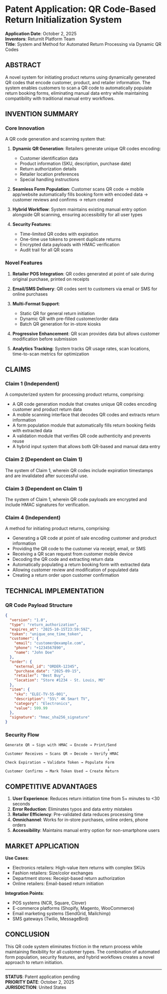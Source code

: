 # Patent Application: QR Code-Based Return Initialization System
**Application Date**: October 2, 2025  
**Inventors**: ReturnIt Platform Team  
**Title**: System and Method for Automated Return Processing via Dynamic QR Codes

## ABSTRACT

A novel system for initiating product returns using dynamically generated QR codes that encode customer, product, and retailer information. The system enables customers to scan a QR code to automatically populate return booking forms, eliminating manual data entry while maintaining compatibility with traditional manual entry workflows.

## INVENTION SUMMARY

### Core Innovation

A QR code generation and scanning system that:

1. **Dynamic QR Generation**: Retailers generate unique QR codes encoding:
   - Customer identification data
   - Product information (SKU, description, purchase date)
   - Return authorization details
   - Retailer location preferences
   - Special handling instructions

2. **Seamless Form Population**: Customer scans QR code → mobile app/website automatically fills booking form with encoded data → customer reviews and confirms → return created

3. **Hybrid Workflow**: System maintains existing manual entry option alongside QR scanning, ensuring accessibility for all user types

4. **Security Features**:
   - Time-limited QR codes with expiration
   - One-time use tokens to prevent duplicate returns
   - Encrypted data payloads with HMAC verification
   - Audit trail for all QR scans

### Novel Features

1. **Retailer POS Integration**: QR codes generated at point of sale during original purchase, printed on receipts

2. **Email/SMS Delivery**: QR codes sent to customers via email or SMS for online purchases

3. **Multi-Format Support**: 
   - Static QR for general return initiation
   - Dynamic QR with pre-filled customer/order data
   - Batch QR generation for in-store kiosks

4. **Progressive Enhancement**: QR scan provides data but allows customer modification before submission

5. **Analytics Tracking**: System tracks QR usage rates, scan locations, time-to-scan metrics for optimization

## CLAIMS

### Claim 1 (Independent)
A computerized system for processing product returns, comprising:
- A QR code generation module that creates unique QR codes encoding customer and product return data
- A mobile scanning interface that decodes QR codes and extracts return information
- A form population module that automatically fills return booking fields with extracted data
- A validation module that verifies QR code authenticity and prevents reuse
- A hybrid input system that allows both QR-based and manual data entry

### Claim 2 (Dependent on Claim 1)
The system of Claim 1, wherein QR codes include expiration timestamps and are invalidated after successful use.

### Claim 3 (Dependent on Claim 1)
The system of Claim 1, wherein QR code payloads are encrypted and include HMAC signatures for verification.

### Claim 4 (Independent)
A method for initiating product returns, comprising:
- Generating a QR code at point of sale encoding customer and product information
- Providing the QR code to the customer via receipt, email, or SMS
- Receiving a QR scan request from customer mobile device
- Decoding the QR code and extracting return data
- Automatically populating a return booking form with extracted data
- Allowing customer review and modification of populated data
- Creating a return order upon customer confirmation

## TECHNICAL IMPLEMENTATION

### QR Code Payload Structure
```json
{
  "version": "1.0",
  "type": "return_authorization",
  "expires_at": "2025-10-15T23:59:59Z",
  "token": "unique_one_time_token",
  "customer": {
    "email": "customer@example.com",
    "phone": "+1234567890",
    "name": "John Doe"
  },
  "order": {
    "external_id": "ORDER-12345",
    "purchase_date": "2025-09-15",
    "retailer": "Best Buy",
    "location": "Store #1234 - St. Louis, MO"
  },
  "item": {
    "sku": "ELEC-TV-55-001",
    "description": "55\" 4K Smart TV",
    "category": "Electronics",
    "value": 599.99
  },
  "signature": "hmac_sha256_signature"
}
```

### Security Flow
```
Generate QR → Sign with HMAC → Encode → Print/Send
                                              ↓
Customer Receives → Scans QR → Decode → Verify HMAC
                                              ↓
Check Expiration → Validate Token → Populate Form
                                              ↓
Customer Confirms → Mark Token Used → Create Return
```

## COMPETITIVE ADVANTAGES

1. **User Experience**: Reduces return initiation time from 5+ minutes to <30 seconds
2. **Error Reduction**: Eliminates typos and data entry mistakes
3. **Retailer Efficiency**: Pre-validated data reduces processing time
4. **Omnichannel**: Works for in-store purchases, online orders, phone orders
5. **Accessibility**: Maintains manual entry option for non-smartphone users

## MARKET APPLICATION

**Use Cases**:
- Electronics retailers: High-value item returns with complex SKUs
- Fashion retailers: Size/color exchanges
- Department stores: Receipt-based return authorization
- Online retailers: Email-based return initiation

**Integration Points**:
- POS systems (NCR, Square, Clover)
- E-commerce platforms (Shopify, Magento, WooCommerce)
- Email marketing systems (SendGrid, Mailchimp)
- SMS gateways (Twilio, MessageBird)

## CONCLUSION

This QR code system eliminates friction in the return process while maintaining flexibility for all customer types. The combination of automated form population, security features, and hybrid workflows creates a novel approach to return initiation.

---

**STATUS**: Patent application pending  
**PRIORITY DATE**: October 2, 2025  
**JURISDICTION**: United States
